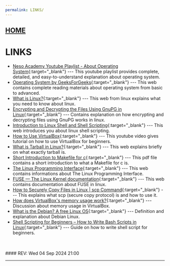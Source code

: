 ```yaml
---
permalink: LINKS/
---
```


## [HOME](../)

# LINKS

* [Neso Academy Youtube Playlist - About Operating System](https://www.youtube.com/playlist?list=PLBlnK6fEyqRiVhbXDGLXDk_OQAeuVcp2O){:target="_blank"} ---
  This youtube playlist provides complete, detailed, and easy-to-understand explanation about operating system.
* [Operating System by GeeksForGeeks](https://www.geeksforgeeks.org/operating-systems/){:target="_blank"} ---
  This web contains complete reading materials about operating system from basic to advanced.
* [What is Linux?](https://www.linux.com/what-is-linux/){:target="_blank"} ---
  This web from linux explains what you need to know about linux.
* [Encrypting and Decrypting the Files Using GnuPG in Linux](https://www.geeksforgeeks.org/encrypting-and-decrypting-the-files-using-gnupg-in-linux/){:target="_blank"} ---
  Contains explanation on how encrypting and decrypting files using GnuPG works in linux.
* [Introduction to Linux Shell and Shell Scripting](https://www.geeksforgeeks.org/introduction-linux-shell-shell-scripting/){:target="_blank"} ---
  This web introduces you about linux shell scripting.
* [How to Use VirtualBox](https://www.youtube.com/watch?v=nvdnQX9UkMY){:target="_blank"} ---
  This youtube video gives tutorial on how to use VirtualBox for beginners.
* [What is Tarball in Linux?](https://computing.help.inf.ed.ac.uk/FAQ/whats-tarball-or-how-do-i-unpack-or-create-tgz-or-targz-file){:target="_blank"} ---
  This web explains briefly on what exactly tarball is.
* [Short Introduction to Makefile for c](https://www3.nd.edu/~zxu2/acms60212-40212/Makefile.pdf){:target="_blank"} ---
  This pdf file contains a short introduction to what a Makefile for c is.
* [The Linux Programming Interface](https://man7.org/tlpi/){:target="_blank"} ---
  This web contains informations about The Linux Programming Interface.
* [FUSE — The Linux Kernel documentation](https://www.kernel.org/doc/html/latest/filesystems/fuse.html){:target="_blank"} ---
  This web contains documentation about FUSE in linux.
* [How to Securely Copy Files in Linux | scp Command](https://www.geeksforgeeks.org/scp-command-in-linux-with-examples/){:target="_blank"} ---
  This explains what scp (secure copy protocol) is and how to use it.
* [How does VirtualBox's memory usage work?](https://superuser.com/questions/66842/how-does-virtualboxs-memory-usage-work){:target="_blank"} ---
  Discussion about memory usage in VirtualBox.
* [What is the Debian? A free Linux OS](https://www.techtarget.com/searchdatacenter/definition/Debian){:target="_blank"} ---
  Definition and explanation about Debian Linux.
* [Shell Scripting for Beginners – How to Write Bash Scripts in Linux](https://www.freecodecamp.org/news/shell-scripting-crash-course-how-to-write-bash-scripts-in-linux/){:target="_blank"} ---
  Guide on how to write shell script for beginners.
<br>
<br>
#### REV: Wed 04 Sep 2024 21:00
<hr>
